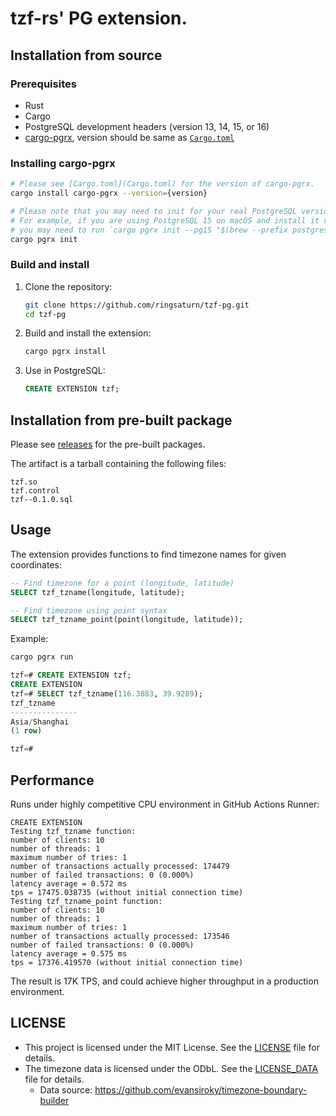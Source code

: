 # tzf-rs' PG extension.

## Installation from source

### Prerequisites

- Rust
- Cargo
- PostgreSQL development headers (version 13, 14, 15, or 16)
- [cargo-pgrx](https://github.com/pgcentralfoundation/pgrx), version should be
  same as [`Cargo.toml`](Cargo.toml)

### Installing cargo-pgrx

```bash
# Please see [Cargo.toml](Cargo.toml) for the version of cargo-pgrx.
cargo install cargo-pgrx --version={version}

# Please note that you may need to init for your real PostgreSQL version.
# For example, if you are using PostgreSQL 15 on macOS and install it via Homebrew:
# you may need to run `cargo pgrx init --pg15 "$(brew --prefix postgresql@15)/bin/pg_config"`.
cargo pgrx init
```

### Build and install

1. Clone the repository:
   ```bash
   git clone https://github.com/ringsaturn/tzf-pg.git
   cd tzf-pg
   ```
2. Build and install the extension:
   ```bash
   cargo pgrx install
   ```
3. Use in PostgreSQL:
   ```sql
   CREATE EXTENSION tzf;
   ```

## Installation from pre-built package

Please see [releases](https://github.com/ringsaturn/tzf-pg/releases) for the
pre-built packages.

The artifact is a tarball containing the following files:

```
tzf.so
tzf.control
tzf--0.1.0.sql
```

## Usage

The extension provides functions to find timezone names for given coordinates:

```sql
-- Find timezone for a point (longitude, latitude)
SELECT tzf_tzname(longitude, latitude);

-- Find timezone using point syntax
SELECT tzf_tzname_point(point(longitude, latitude));
```

Example:

   ```bash
   cargo pgrx run
   ```

   ```sql
   tzf=# CREATE EXTENSION tzf;
   CREATE EXTENSION
   tzf=# SELECT tzf_tzname(116.3883, 39.9289);
   tzf_tzname   
   ---------------
   Asia/Shanghai
   (1 row)

   tzf=# 
   ```



## Performance

Runs under highly competitive CPU environment in GitHub Actions Runner:

```console
CREATE EXTENSION
Testing tzf_tzname function:
number of clients: 10
number of threads: 1
maximum number of tries: 1
number of transactions actually processed: 174479
number of failed transactions: 0 (0.000%)
latency average = 0.572 ms
tps = 17475.038735 (without initial connection time)
Testing tzf_tzname_point function:
number of clients: 10
number of threads: 1
maximum number of tries: 1
number of transactions actually processed: 173546
number of failed transactions: 0 (0.000%)
latency average = 0.575 ms
tps = 17376.419570 (without initial connection time)
```

The result is 17K TPS, and could achieve higher throughput in a production
environment.

## LICENSE

- This project is licensed under the MIT License. See the [LICENSE](LICENSE)
  file for details.
- The timezone data is licensed under the ODbL. See the
  [LICENSE_DATA](LICENSE_DATA) file for details.
  - Data source: <https://github.com/evansiroky/timezone-boundary-builder>
